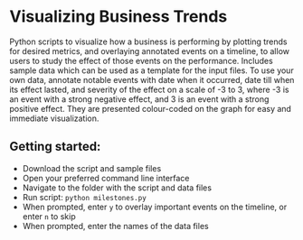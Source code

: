 Visualizing Business Trends
=========

Python scripts to visualize how a business is performing by plotting trends for desired metrics, and overlaying annotated events on a timeline, to allow users to study the effect of those events on the performance.
Includes sample data which can be used as a template for the input files.
To use your own data, annotate notable events with date when it occurred, date till when its effect lasted, and severity of the effect on a scale of -3 to 3, where -3 is an event with a strong negative effect, and 3 is an event with a strong positive effect. They are presented colour-coded on the graph for easy and immediate visualization.

Getting started:
----------------
- Download the script and sample files
- Open your preferred command line interface
 - Navigate to the folder with the script and data files
 - Run script: `python milestones.py`
 - When prompted, enter `y` to overlay important events on the timeline, or enter `n` to skip
 - When prompted, enter the names of the data files

